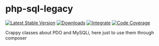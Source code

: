 # php-sql-legacy

[![Latest Stable Version](https://img.shields.io/packagist/v/slam/php-sql-legacy.svg)](https://packagist.org/packages/slam/php-sql-legacy)
[![Downloads](https://img.shields.io/packagist/dt/slam/php-sql-legacy.svg)](https://packagist.org/packages/slam/php-sql-legacy)
[![Integrate](https://github.com/Slamdunk/php-sql-legacy/workflows/CI/badge.svg)](https://github.com/Slamdunk/php-sql-legacy/actions)
[![Code Coverage](https://codecov.io/gh/Slamdunk/php-sql-legacy/coverage.svg)](https://codecov.io/gh/Slamdunk/php-sql-legacy)

Crappy classes about PDO and MySQLi, here just to use them through composer

